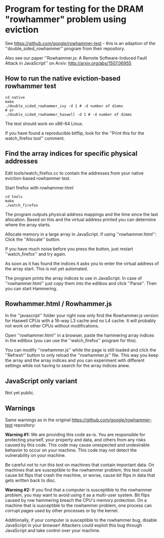 # Program for testing for the DRAM "rowhammer" problem using eviction

See https://github.com/google/rowhammer-test - this is an adaption of the
''double_sided_rowhammer'' program from their repository.

Also see our paper ''Rowhammer.js: A Remote Software-Induced Fault Attack in JavaScript''
on Arxiv: http://arxiv.org/abs/1507.06955

## How to run the native eviction-based rowhammer test

```
cd native
make
./double_sided_rowhammer_ivy -d 1 # -d number of dimms
# or
./double_sided_rowhammer_haswell -d 1 # -d number of dimms
```

The test should work on x86-64 Linux.

If you have found a reproducible bitflip, look for the ''Print this for the
watch_firefox tool'' comment.

## Find the array indices for specific physical addresses

Edit tools/watch_firefox.cc to contain the addresses from your native
eviction-based rowhammer test.

Start firefox with rowhammer.html

```
cd tools
make
./watch_firefox
```

The program outputs physical address mappings and the time since
the last allocation. Based on this and the virtual address printed you
can determine where the array starts.

Allocate memory in a large array in JavaScript.
If using ''rowhammer.html'': Click the ''Allocate'' button.

If you have much noise before you press the button, just restart
''watch_firefox'' and try again.

As soon as it has found the indices it asks you to enter the virtual address
of the array start. This is not yet automated.

The program prints the array indices to use in JavaScript.
In case of ''rowhammer.html'' just copy them into the editbox and click ''Parse''.
Then you can start Hammering.

## Rowhammer.html / Rowhammer.js
In the ''javascript'' folder your right now only find the Rowhammer.js version
for Haswell CPUs with a 16-way L3 cache and no L4 cache. It will probably not
work on other CPUs without modifications.

Open ''rowhammer.html'' in a browser, paste the hammering array indices in the
editbox (you can use the ''watch_firefox'' program for this).

You can modify ''rowhammer.js'' while the page is still loaded and click the
''Refresh'' button to only reload the ''rowhammer.js'' file. This way you keep
the array and the array indices and you can experiment with different settings
while not having to search for the array indices anew.

## JavaScript only variant
Not yet public.

## Warnings

Same warnings as in the original https://github.com/google/rowhammer-test repository:

**Warning #1:** We are providing this code as-is.  You are responsible
for protecting yourself, your property and data, and others from any
risks caused by this code.  This code may cause unexpected and
undesirable behavior to occur on your machine.  This code may not
detect the vulnerability on your machine.

Be careful not to run this test on machines that contain important
data.  On machines that are susceptible to the rowhammer problem, this
test could cause bit flips that crash the machine, or worse, cause bit
flips in data that gets written back to disc.

**Warning #2:** If you find that a computer is susceptible to the
rowhammer problem, you may want to avoid using it as a multi-user
system.  Bit flips caused by row hammering breach the CPU's memory
protection.  On a machine that is susceptible to the rowhammer
problem, one process can corrupt pages used by other processes or by
the kernel.

Additionally, if your computer is susceptible to the rowhammer bug,
disable JavaScript in your browser! Attackers could exploit this bug
through JavaScript and take control over your machine.

